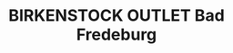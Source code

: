---
title: "BIRKENSTOCK OUTLET Bad Fredeburg"
url: /schmallenberg/birkenstock-outlet-bad-fredeburg/
shop: Schuhe
---